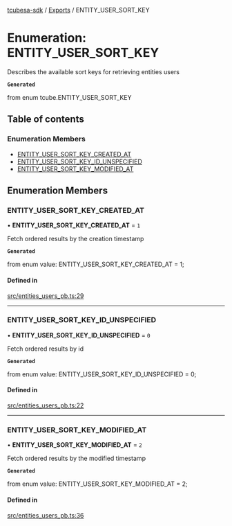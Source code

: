 [tcubesa-sdk](../README.md) / [Exports](../modules.md) / ENTITY\_USER\_SORT\_KEY

# Enumeration: ENTITY\_USER\_SORT\_KEY

Describes the available sort keys for retrieving entities users

**`Generated`**

from enum tcube.ENTITY_USER_SORT_KEY

## Table of contents

### Enumeration Members

- [ENTITY\_USER\_SORT\_KEY\_CREATED\_AT](ENTITY_USER_SORT_KEY.md#entity_user_sort_key_created_at)
- [ENTITY\_USER\_SORT\_KEY\_ID\_UNSPECIFIED](ENTITY_USER_SORT_KEY.md#entity_user_sort_key_id_unspecified)
- [ENTITY\_USER\_SORT\_KEY\_MODIFIED\_AT](ENTITY_USER_SORT_KEY.md#entity_user_sort_key_modified_at)

## Enumeration Members

### ENTITY\_USER\_SORT\_KEY\_CREATED\_AT

• **ENTITY\_USER\_SORT\_KEY\_CREATED\_AT** = ``1``

Fetch ordered results by the creation timestamp

**`Generated`**

from enum value: ENTITY_USER_SORT_KEY_CREATED_AT = 1;

#### Defined in

[src/entities_users_pb.ts:29](https://github.com/TCUBEAI-TECHNOLOGIES-PRIVATE-LIMITED/ts-sdk/blob/b410bb1/src/entities_users_pb.ts#L29)

___

### ENTITY\_USER\_SORT\_KEY\_ID\_UNSPECIFIED

• **ENTITY\_USER\_SORT\_KEY\_ID\_UNSPECIFIED** = ``0``

Fetch ordered results by id

**`Generated`**

from enum value: ENTITY_USER_SORT_KEY_ID_UNSPECIFIED = 0;

#### Defined in

[src/entities_users_pb.ts:22](https://github.com/TCUBEAI-TECHNOLOGIES-PRIVATE-LIMITED/ts-sdk/blob/b410bb1/src/entities_users_pb.ts#L22)

___

### ENTITY\_USER\_SORT\_KEY\_MODIFIED\_AT

• **ENTITY\_USER\_SORT\_KEY\_MODIFIED\_AT** = ``2``

Fetch ordered results by the modified timestamp

**`Generated`**

from enum value: ENTITY_USER_SORT_KEY_MODIFIED_AT = 2;

#### Defined in

[src/entities_users_pb.ts:36](https://github.com/TCUBEAI-TECHNOLOGIES-PRIVATE-LIMITED/ts-sdk/blob/b410bb1/src/entities_users_pb.ts#L36)
